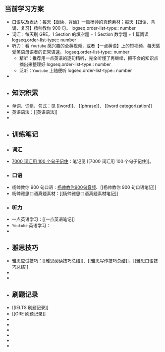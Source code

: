 ## 当前学习方案
- 口语以及表达：每天【跟读、背诵】一篇杨帅的真题素材；每天【跟读、背诵、复习】杨帅教你 900 句。
  logseq.order-list-type:: number
- 词汇：每天刷 GRE，1 Section 的填空题 + 1 Section 数学题 + 1 篇阅读
  logseq.order-list-type:: number
- 听力：看 `Youtube` 感兴趣的全英视频，或者【一点英语】上的短视频，每天感受英语母语者的正常语速。
  logseq.order-list-type:: number
	- 精听：推荐用一点英语的逐句精听，完全听懂了再继续，把不会的知识点摘出来整理好
	  logseq.order-list-type:: number
	- 泛听：`Youtube` 上随便听
	  logseq.order-list-type:: number
-
- ## 知识积累
- 单词、词组、句式：见 [[word]]、 [[phrase]]、 [[word categorization]]
- 英语语法：[[英语语法]]
-
- ## 训练笔记
- ### 词汇
- [7000 词汇用 100 个句子记住](https://www.123pan.com/s/plj7Vv-TA223.html)：笔记见 [[7000 词汇用 100 个句子记住]]。
- ### 口语
- 杨帅教你 900 句口语：[杨帅教你900句音频](https://app8tmuj6dd3979.h5.xiaoeknow.com/p/course/column/p_616e23d5e4b0fcb77529d511)、[[杨帅教你 900 句口语笔记]]
- 杨帅雅思口语真题素材：[[杨帅雅思口语真题素材笔记]]
- ### 听力
- 一点英语学习：[[一点英语笔记]]
- `Youtube` 英语学习：
-
- ## 雅思技巧
- 雅思应试技巧：[[雅思阅读技巧总结]]、[[雅思写作技巧总结]]、[[雅思口语技巧总结]]
-
-
- ## 刷题记录
- [[IELTS 刷题记录]]
- [[GRE 刷题记录]]
-
-
-
-
-
-